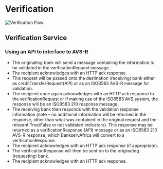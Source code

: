 # Verification  

![Verification Flow](/images/Flow.png)  

## Verification Service

### Using an API to interface to AVS-R

+ The originating bank will send a message containing the information to be validated in the verificationRequest message.
+ The recipient acknowledges with an HTTP ack response.
+ This request will be passed onto the destination (receiving) bank either as creditTransferRequest(API) or as an ISO8583 AVS-R message for validation.  
+ The recipient once again acknowledges with an HTTP ack response to the verificationRequest or if making use of the ISO8583 AVS system, the response will be an ISO8583 210 response message.
+ The receiving bank then responds with the validation response information (note – no additional information will be returned in the response, other than what was contained in the original request and the relevant True/False or not validated indicators). This response may be returned as a verificationResponse (API) message or as an ISO8583 210 AVS-R response, which BankservAfrica will convert to a verificationResponse.
+ The recipient acknowledges with an HTTP ack response (if appropriate).
+ The verificationResponse will then be sent on to the originating (requesting) bank.
+ The recipient acknowledges with an HTTP ack response.
